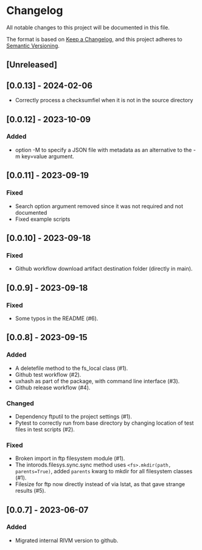 # Changelog

All notable changes to this project will be documented in this file.

The format is based on [Keep a Changelog](https://keepachangelog.com/en/1.0.0/),
and this project adheres to [Semantic Versioning](https://semver.org/spec/v2.0.0.html).


## [Unreleased]

## [0.0.13] - 2024-02-06

- Correctly process a checksumfiel when it is not in the source directory

## [0.0.12] - 2023-10-09

### Added

- option -M to specify a JSON file with metadata as an alternative to the -m key=value argument.

## [0.0.11] - 2023-09-19

### Fixed

- Search option argument removed since it was not required and not documented
- Fixed example scripts

## [0.0.10] - 2023-09-18

### Fixed

- Github workflow download artifact destination folder (directly in main).

## [0.0.9] - 2023-09-18

### Fixed

- Some typos in the README (#6).

## [0.0.8] - 2023-09-15

### Added

- A deletefile method to the fs_local class (#1).
- Github test workflow (#2).
- uxhash as part of the package, with command line interface (#3).
- Github release workflow (#4).

### Changed

- Dependency ftputil to the project settings (#1).
- Pytest to correctly run from base directory by changing location of test
  files in test scripts (#2).

### Fixed 

- Broken import in ftp filesystem module (#1).
- The intorods.filesys.sync.sync method uses `<fs>.mkdir(path, parents=True)`,
  added `parents` kwarg to mkdir for all filesystem classes (#1).
- Filesize for ftp now directly instead of via lstat, as that gave strange results (#5).

## [0.0.7] - 2023-06-07

### Added

- Migrated internal RIVM version to github.
